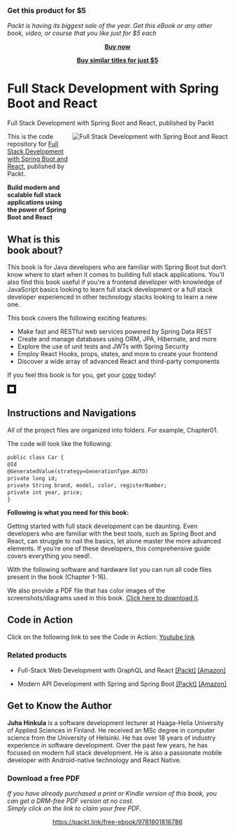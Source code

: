 
### Get this product for $5

<i>Packt is having its biggest sale of the year. Get this eBook or any other book, video, or course that you like just for $5 each</i>


<b><p align='center'>[Buy now](https://packt.link/9781801816786)</p></b>


<b><p align='center'>[Buy similar titles for just $5](https://subscription.packtpub.com/search)</p></b>


# Full Stack Development with Spring Boot and React	
Full Stack Development with Spring Boot and React, published by Packt

<a href="https://www.packtpub.com/product/full-stack-development-with-spring-boot-and-react/9781801816786"><img src="https://static.packt-cdn.com/products/9781801816786/cover/smaller" alt="Full Stack Development with Spring Boot and React" height="256px" align="right"></a>

This is the code repository for [Full Stack Development with Spring Boot and React](https://www.packtpub.com/product/full-stack-development-with-spring-boot-and-react/9781803234588), published by Packt.

**Build modern and scalable full stack applications using the power of Spring Boot and React**

## What is this book about?

This book is for Java developers who are familiar with Spring Boot but don’t know where to start when it comes to building full stack applications. You'll also find this book useful if you're a frontend developer with knowledge of JavaScript basics looking to learn full stack development or a full stack developer experienced in other technology stacks looking to learn a new one.

This book covers the following exciting features:

* Make fast and RESTful web services powered by Spring Data REST
* Create and manage databases using ORM, JPA, Hibernate, and more
* Explore the use of unit tests and JWTs with Spring Security
* Employ React Hooks, props, states, and more to create your frontend
* Discover a wide array of advanced React and third-party components

If you feel this book is for you, get your [copy](https://www.amazon.com/dp/1801816786) today!

<a href="https://www.packtpub.com/?utm_source=github&utm_medium=banner&utm_campaign=GitHubBanner"><img src="https://raw.githubusercontent.com/PacktPublishing/GitHub/master/GitHub.png" 
alt="https://www.packtpub.com/" border="5" /></a>


## Instructions and Navigations
All of the project files are organized into folders. For example, Chapter01.

The code will look like the following:

```
public class Car {
@Id
@GeneratedValue(strategy=GenerationType.AUTO)
private long id;
private String brand, model, color, registerNumber;
private int year, price;
}
```

**Following is what you need for this book:**

Getting started with full stack development can be daunting. Even developers who are familiar with the best tools, such as Spring Boot and React, can struggle to nail the basics, let alone master the more advanced elements. If you’re one of these developers, this comprehensive guide covers everything you need!.

With the following software and hardware list you can run all code files present in the book (Chapter 1-16).

We also provide a PDF file that has color images of the screenshots/diagrams used in this book. [Click here to download it](https://static.packt-cdn.com/downloads/9781801816786_ColorImages.pdf).

## Code in Action

Click on the following link to see the Code in Action: [Youtube link](https://bit.ly/3t3Qe4r)

### Related products <Other books you may enjoy>
* Full-Stack Web Development with GraphQL and React [[Packt]](https://www.packtpub.com/product/full-stack-web-development-with-graphql-and-react-second-edition/9781801077880) [[Amazon]](https://www.amazon.com/Full-Stack-Web-Development-GraphQL-React/dp/1801077886)

* Modern API Development with Spring and Spring Boot [[Packt]](https://www.packtpub.com/product/modern-api-development-with-spring-and-spring-boot/9781800562479) [[Amazon]](https://www.amazon.com/Modern-API-Development-Spring-Boot/dp/1800562470)

## Get to Know the Author
**Juha Hinkula** is a software development lecturer at Haaga-Helia University of Applied Sciences in Finland. He received an MSc degree in computer science from the University of Helsinki. He has over 18 years of industry experience in software development. Over the past few years, he has focused on modern full stack development. He is also a passionate mobile developer with Android-native technology and React Native.	
### Download a free PDF

 <i>If you have already purchased a print or Kindle version of this book, you can get a DRM-free PDF version at no cost.<br>Simply click on the link to claim your free PDF.</i>
<p align="center"> <a href="https://packt.link/free-ebook/9781801816786">https://packt.link/free-ebook/9781801816786 </a> </p>